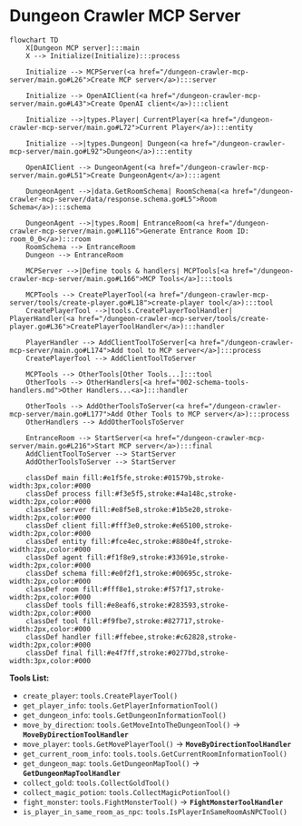 # Dungeon Crawler MCP Server

```mermaid
flowchart TD
    X[Dungeon MCP server]:::main
    X --> Initialize(Initialize):::process

    Initialize --> MCPServer(<a href="/dungeon-crawler-mcp-server/main.go#L26">Create MCP server</a>):::server

    Initialize --> OpenAIClient(<a href="/dungeon-crawler-mcp-server/main.go#L43">Create OpenAI client</a>):::client

    Initialize -->|types.Player| CurrentPlayer(<a href="/dungeon-crawler-mcp-server/main.go#L72">Current Player</a>):::entity

    Initialize -->|types.Dungeon| Dungeon(<a href="/dungeon-crawler-mcp-server/main.go#L92">Dungeon</a>):::entity

    OpenAIClient --> DungeonAgent(<a href="/dungeon-crawler-mcp-server/main.go#L51">Create DungeonAgent</a>):::agent

    DungeonAgent -->|data.GetRoomSchema| RoomSchema(<a href="/dungeon-crawler-mcp-server/data/response.schema.go#L5">Room Schema</a>):::schema

    DungeonAgent -->|types.Room| EntranceRoom(<a href="/dungeon-crawler-mcp-server/main.go#L116">Generate Entrance Room ID: room_0_0</a>):::room
    RoomSchema --> EntranceRoom
    Dungeon --> EntranceRoom

    MCPServer -->|Define tools & handlers| MCPTools[<a href="/dungeon-crawler-mcp-server/main.go#L166">MCP Tools</a>]:::tools

    MCPTools --> CreatePlayerTool(<a href="/dungeon-crawler-mcp-server/tools/create-player.go#L18">create-player tool</a>):::tool
    CreatePlayerTool -->|tools.CreatePlayerToolHandler| PlayerHandler(<a href="/dungeon-crawler-mcp-server/tools/create-player.go#L36">CreatePlayerToolHandler</a>):::handler

    PlayerHandler --> AddClientToolToServer[<a href="/dungeon-crawler-mcp-server/main.go#L174">Add tool to MCP server</a>]:::process
    CreatePlayerTool --> AddClientToolToServer

    MCPTools --> OtherTools[Other Tools...]:::tool
    OtherTools --> OtherHandlers[<a href="002-schema-tools-handlers.md">Other Handlers...<a>]:::handler

    OtherTools --> AddOtherToolsToServer(<a href="/dungeon-crawler-mcp-server/main.go#L177">Add Other Tools to MCP server</a>):::process
    OtherHandlers --> AddOtherToolsToServer

    EntranceRoom --> StartServer(<a href="/dungeon-crawler-mcp-server/main.go#L216">Start MCP server</a>):::final
    AddClientToolToServer --> StartServer
    AddOtherToolsToServer --> StartServer

    classDef main fill:#e1f5fe,stroke:#01579b,stroke-width:3px,color:#000
    classDef process fill:#f3e5f5,stroke:#4a148c,stroke-width:2px,color:#000
    classDef server fill:#e8f5e8,stroke:#1b5e20,stroke-width:2px,color:#000
    classDef client fill:#fff3e0,stroke:#e65100,stroke-width:2px,color:#000
    classDef entity fill:#fce4ec,stroke:#880e4f,stroke-width:2px,color:#000
    classDef agent fill:#f1f8e9,stroke:#33691e,stroke-width:2px,color:#000
    classDef schema fill:#e0f2f1,stroke:#00695c,stroke-width:2px,color:#000
    classDef room fill:#fff8e1,stroke:#f57f17,stroke-width:2px,color:#000
    classDef tools fill:#e8eaf6,stroke:#283593,stroke-width:2px,color:#000
    classDef tool fill:#f9fbe7,stroke:#827717,stroke-width:2px,color:#000
    classDef handler fill:#ffebee,stroke:#c62828,stroke-width:2px,color:#000
    classDef final fill:#e4f7ff,stroke:#0277bd,stroke-width:3px,color:#000
```

**Tools List:**
- `create_player`: `tools.CreatePlayerTool()`
- `get_player_info`: `tools.GetPlayerInformationTool()`
- `get_dungeon_info`: `tools.GetDungeonInformationTool()`
- `move_by_direction`: `tools.GetMoveIntoTheDungeonTool()` -> **`MoveByDirectionToolHandler`**
- `move_player`: `tools.GetMovePlayerTool()` -> **`MoveByDirectionToolHandler`**
- `get_current_room_info`: `tools.tools.GetCurrentRoomInformationTool()`
- `get_dungeon_map`: `tools.GetDungeonMapTool()` -> **`GetDungeonMapToolHandler`**
- `collect_gold`: `tools.CollectGoldTool()`
- `collect_magic_potion`: `tools.CollectMagicPotionTool()`
- `fight_monster`: `tools.FightMonsterTool()` -> **`FightMonsterToolHandler`**
- `is_player_in_same_room_as_npc`: `tools.IsPlayerInSameRoomAsNPCTool()`